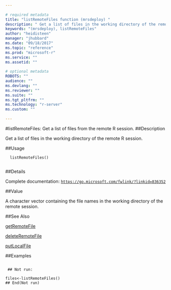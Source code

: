 ```yaml
--- 
 
# required metadata 
title: "listRemoteFiles function (mrsdeploy) " 
description: " Get a list of files in the working directory of the remote R session. " 
keywords: "(mrsdeploy), listRemoteFiles" 
author: "heidisteen" 
manager: "jhubbard" 
ms.date: "09/18/2017" 
ms.topic: "reference" 
ms.prod: "microsoft-r" 
ms.service: "" 
ms.assetid: "" 
 
# optional metadata 
ROBOTS: "" 
audience: "" 
ms.devlang: "" 
ms.reviewer: "" 
ms.suite: "" 
ms.tgt_pltfrm: "" 
ms.technology: "r-server" 
ms.custom: "" 
 
--- 
```

 
 
 
 
 #listRemoteFiles: Get a list of files from the remote R session. 
 ##Description
 
Get a list of files in the working directory of the remote R session.
 
 
 ##Usage

```   
  listRemoteFiles()
 
```
 
 ##Details
 
Complete documentation: [`https://go.microsoft.com/fwlink/?linkid=836352`](https://go.microsoft.com/fwlink/?linkid=836352)

 
 
 ##Value
 
A character vector containing the file names in the working directory of the remote session.
 
 ##See Also
 
[getRemoteFile](getRemoteFile.md)

[deleteRemoteFile](deleteRemoteFile.md)

[putLocalFile](putLocalFile.md)
   
 ##Examples

 ```
   
  ## Not run:
 
files<-listRemoteFiles()
 ## End(Not run) 
  
 
```
 
